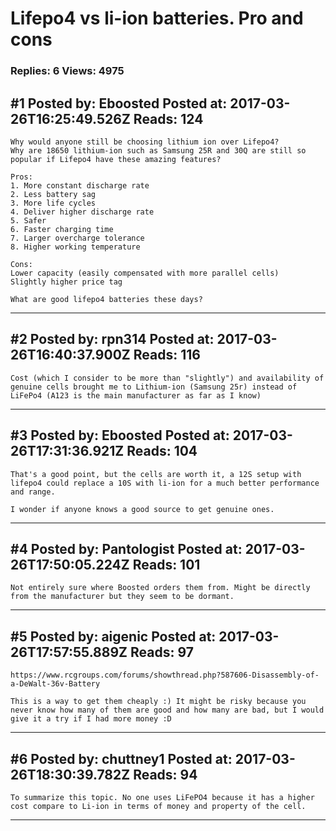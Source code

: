 # Lifepo4 vs li-ion batteries. Pro and cons

### Replies: 6 Views: 4975

## \#1 Posted by: Eboosted Posted at: 2017-03-26T16:25:49.526Z Reads: 124

```
Why would anyone still be choosing lithium ion over Lifepo4?
Why are 18650 lithium-ion such as Samsung 25R and 30Q are still so popular if Lifepo4 have these amazing features? 

Pros:
1. More constant discharge rate
2. Less battery sag
3. More life cycles
4. Deliver higher discharge rate
5. Safer
6. Faster charging time
7. Larger overcharge tolerance
8. Higher working temperature

Cons:
Lower capacity (easily compensated with more parallel cells) 
Slightly higher price tag

What are good lifepo4 batteries these days?
```

---
## \#2 Posted by: rpn314 Posted at: 2017-03-26T16:40:37.900Z Reads: 116

```
Cost (which I consider to be more than "slightly") and availability of genuine cells brought me to Lithium-ion (Samsung 25r) instead of LiFePo4 (A123 is the main manufacturer as far as I know)
```

---
## \#3 Posted by: Eboosted Posted at: 2017-03-26T17:31:36.921Z Reads: 104

```
That's a good point, but the cells are worth it, a 12S setup with lifepo4 could replace a 10S with li-ion for a much better performance and range. 

I wonder if anyone knows a good source to get genuine ones.
```

---
## \#4 Posted by: Pantologist Posted at: 2017-03-26T17:50:05.224Z Reads: 101

```
Not entirely sure where Boosted orders them from. Might be directly from the manufacturer but they seem to be dormant.
```

---
## \#5 Posted by: aigenic Posted at: 2017-03-26T17:57:55.889Z Reads: 97

```
https://www.rcgroups.com/forums/showthread.php?587606-Disassembly-of-a-DeWalt-36v-Battery

This is a way to get them cheaply :) It might be risky because you never know how many of them are good and how many are bad, but I would give it a try if I had more money :D
```

---
## \#6 Posted by: chuttney1 Posted at: 2017-03-26T18:30:39.782Z Reads: 94

```
To summarize this topic. No one uses LiFePO4 because it has a higher cost compare to Li-ion in terms of money and property of the cell.
```

---
